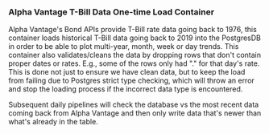 ### Alpha Vantage T-Bill Data One-time Load Container  

Alpha Vantage's Bond APIs provide T-Bill rate data going back to 1976, this container loads historical T-Bill data going back to 2019 into the PostgresDB in order to be able to plot multi-year, month, week or day trends. This container also validates/cleans the data by dropping rows that don't contain proper dates or rates. E.g., some of the rows only had "." for that day's rate. This is done not just to ensure we have clean data, but to keep the load from failing due to Postgres strict type checking, which will throw an error and stop the loading process if the incorrect data type is encountered. 

Subsequent daily pipelines will check the database vs the most recent data coming back from Alpha Vantage and then only write data that's newer than what's already in the table. 